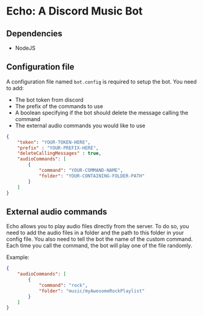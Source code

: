 # Echo: A Discord Music Bot

## Dependencies
- NodeJS

## Configuration file
A configuration file named `bot.config` is required to setup the bot. You need to add:
- The bot token from discord
- The prefix of the commands to use
- A boolean specifying if the bot should delete the message calling the command
- The external audio commands you would like to use

```json
{
	"token": "YOUR-TOKEN-HERE",
	"prefix" : "YOUR-PREFIX-HERE",
	"deleteCallingMessages" : true,
	"audioCommands": [
		{
			"command": "YOUR-COMMAND-NAME",
			"folder": "YOUR-CONTAINING-FOLDER-PATH"
		}
	]
}
```

## External audio commands
Echo allows you to play audio files directly from the server. To do so, you need to add the audio files in a folder and the path to this folder in your config file. You also need to tell the bot the name of the custom command. Each time you call the command, the bot will play one of the file randomly.

Example:
```json
{
	"audioCommands": [
		{
			"command": "rock",
			"folder": "music/myAwesomeRockPlaylist"
		}
	]
}
```
